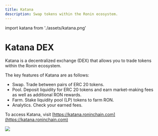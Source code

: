 ```yaml
---
title: Katana
description: Swap tokens within the Ronin ecosystem.
---
```


import katana from './assets/katana.png'

# Katana DEX
Katana is a decentralized exchange (DEX) that allows you to trade tokens within the Ronin ecosystem.

The key features of Katana are as follows:
* Swap. Trade between pairs of ERC 20 tokens.
* Pool. Deposit liquidity for ERC 20 tokens and earn market-making fees as well as additional RON rewards.
* Farm. Stake liquidity pool (LP) tokens to farm RON.
* Analytics. Check your earned fees.

To access Katana, visit [https://katana.roninchain.com](https://katana.roninchain.com)

<img src={katana} width={1440} />
